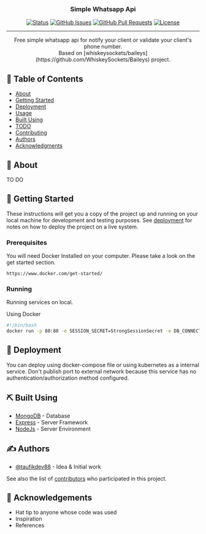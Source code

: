 <h3 align="center">Simple Whatsapp Api</h3>

<div align="center">

[![Status](https://img.shields.io/badge/status-active-success.svg)]()
[![GitHub Issues](https://img.shields.io/github/issues/kylelobo/The-Documentation-Compendium.svg)](https://github.com/kylelobo/The-Documentation-Compendium/issues)
[![GitHub Pull Requests](https://img.shields.io/github/issues-pr/kylelobo/The-Documentation-Compendium.svg)](https://github.com/kylelobo/The-Documentation-Compendium/pulls)
[![License](https://img.shields.io/badge/license-MIT-blue.svg)](/LICENSE)

</div>

---

<p align="center"> 
  Free simple whatsapp api for notify your client or validate your client's phone number.<br> 
  Based on [whiskeysockets/baileys](https://github.com/WhiskeySockets/Baileys)</a> project.
</p>

## 📝 Table of Contents

- [About](#about)
- [Getting Started](#getting_started)
- [Deployment](#deployment)
- [Usage](#usage)
- [Built Using](#built_using)
- [TODO](../TODO.md)
- [Contributing](../CONTRIBUTING.md)
- [Authors](#authors)
- [Acknowledgments](#acknowledgement)

## 🧐 About <a name = "about"></a>

TO DO

## 🏁 Getting Started <a name = "getting_started"></a>

These instructions will get you a copy of the project up and running on your local machine for development and testing purposes. See [deployment](#deployment) for notes on how to deploy the project on a live system.

### Prerequisites

You will need Docker Installed on your computer. Please take a look on the get started section.

```
https://www.docker.com/get-started/
```

### Running

Running services on local.

Using Docker

```bash
#!/bin/bash
docker run -p 80:80 -e SESSION_SECRET=StrongSessionSecret -e DB_CONNECTION_STRING=mongodb://localhost:27017/swa -v ./data:/app/data taufikdev88/simplewhatsappapi
```

## 🚀 Deployment <a name = "deployment"></a>

You can deploy using docker-compose file or using kubernetes as a internal service. Don't publish port to external network because this service has no authentication/authorization method configured.

## ⛏️ Built Using <a name = "built_using"></a>

- [MongoDB](https://www.mongodb.com/) - Database
- [Express](https://expressjs.com/) - Server Framework
- [NodeJs](https://nodejs.org/en/) - Server Environment

## ✍️ Authors <a name = "authors"></a>

- [@taufikdev88](https://github.com/taufikdev88) - Idea & Initial work

See also the list of [contributors](https://github.com/taufikdev88/simplewhatsappapi/contributors) who participated in this project.

## 🎉 Acknowledgements <a name = "acknowledgement"></a>

- Hat tip to anyone whose code was used
- Inspiration
- References